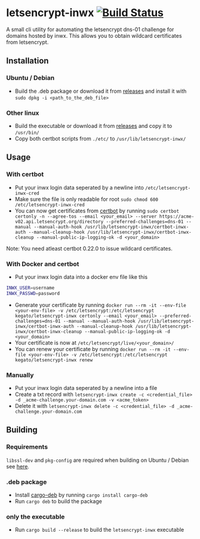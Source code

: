 # letsencrypt-inwx [![Build Status](https://travis-ci.org/kegato/letsencrypt-inwx.svg?branch=master)](https://travis-ci.org/kegato/letsencrypt-inwx)
A small cli utility for automating the letsencrypt dns-01 challenge for domains hosted by inwx. This allows you to obtain wildcard certificates from letsencrypt.

## Installation
### Ubuntu / Debian
- Build the .deb package or download it from [releases](https://github.com/kegato/letsencrypt-inwx/releases/latest) and install it with `sudo dpkg -i <path_to_the_deb_file>`

### Other linux
- Build the executable or download it from [releases](https://github.com/kegato/letsencrypt-inwx/releases/latest) and copy it to `/usr/bin/`
- Copy both certbot scripts from `./etc/` to `/usr/lib/letsencrypt-inwx/`

## Usage
### With certbot
- Put your inwx login data seperated by a newline into `/etc/letsencrypt-inwx-cred`
- Make sure the file is only readable for root `sudo chmod 600 /etc/letsencrypt-inwx-cred`
- You can now get certificates from [certbot](https://certbot.eff.org/) by running `sudo certbot certonly -n --agree-tos --email <your_email> --server https://acme-v02.api.letsencrypt.org/directory --preferred-challenges=dns-01 --manual --manual-auth-hook /usr/lib/letsencrypt-inwx/certbot-inwx-auth --manual-cleanup-hook /usr/lib/letsencrypt-inwx/certbot-inwx-cleanup --manual-public-ip-logging-ok -d <your_domain>`

Note: You need atleast certbot 0.22.0 to issue wildcard certificates.

### With Docker and certbot
- Put your inwx login data into a docker env file like this
```sh
INWX_USER=username
INWX_PASSWD=password
```
- Generate your certificate by running `docker run --rm -it --env-file <your-env-file> -v /etc/letsencrypt:/etc/letsencrypt kegato/letsencrypt-inwx certonly --email <your_email> --preferred-challenges=dns-01 --manual --manual-auth-hook /usr/lib/letsencrypt-inwx/certbot-inwx-auth --manual-cleanup-hook /usr/lib/letsencrypt-inwx/certbot-inwx-cleanup --manual-public-ip-logging-ok -d <your_domain>`
- Your certificate is now at `/etc/letsencrypt/live/<your_domain>/`
- You can renew your certificate by running `docker run --rm -it --env-file <your-env-file> -v /etc/letsencrypt:/etc/letsencrypt kegato/letsencrypt-inwx renew`

### Manually
- Put your inwx login data seperated by a newline into a file
- Create a txt record with `letsencrypt-inwx create -c <credential_file> -d _acme-challenge.your-domain.com -v <acme_token>`
- Delete it with `letsencrypt-inwx delete -c <credential_file> -d _acme-challenge.your-domain.com`

## Building
### Requirements
`libssl-dev` and `pkg-config` are required when building on Ubuntu / Debian see [here](https://github.com/sfackler/rust-openssl).

### .deb package
- Install [cargo-deb](https://github.com/mmstick/cargo-deb) by running `cargo install cargo-deb`
- Run `cargo deb` to build the package

### only the executable
- Run `cargo build --release` to build the `letsencrypt-inwx` executable